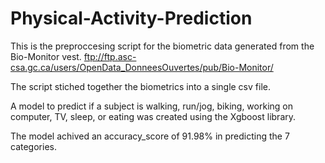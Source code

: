 # Physical-Activity-Prediction

This is the preproccesing script for the biometric data generated from the Bio-Monitor vest.
ftp://ftp.asc-csa.gc.ca/users/OpenData_DonneesOuvertes/pub/Bio-Monitor/

The script stiched together the biometrics into a single csv file.

A model to predict if a subject is walking, run/jog, biking, working on computer, TV, sleep, or eating was created using the Xgboost library.

The model achived an accuracy_score of 91.98% in predicting the 7 categories.
